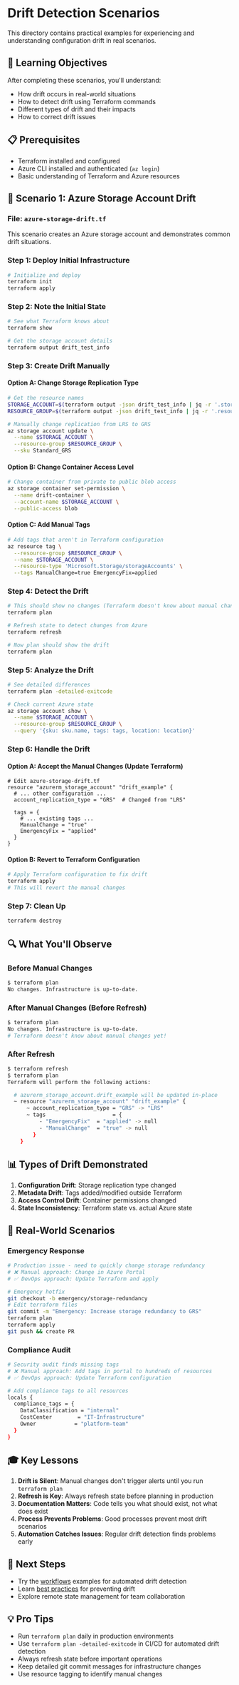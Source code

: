 # Drift Detection Scenarios

This directory contains practical examples for experiencing and understanding configuration drift in real scenarios.

## 🎯 Learning Objectives

After completing these scenarios, you'll understand:
- How drift occurs in real-world situations
- How to detect drift using Terraform commands
- Different types of drift and their impacts
- How to correct drift issues

## 📋 Prerequisites

- Terraform installed and configured
- Azure CLI installed and authenticated (`az login`)
- Basic understanding of Terraform and Azure resources

## 🧪 Scenario 1: Azure Storage Account Drift

### File: `azure-storage-drift.tf`

This scenario creates an Azure storage account and demonstrates common drift situations.

### Step 1: Deploy Initial Infrastructure
```bash
# Initialize and deploy
terraform init
terraform apply
```

### Step 2: Note the Initial State
```bash
# See what Terraform knows about
terraform show

# Get the storage account details
terraform output drift_test_info
```

### Step 3: Create Drift Manually

#### Option A: Change Storage Replication Type
```bash
# Get the resource names
STORAGE_ACCOUNT=$(terraform output -json drift_test_info | jq -r '.storage_account_name')
RESOURCE_GROUP=$(terraform output -json drift_test_info | jq -r '.resource_group_name')

# Manually change replication from LRS to GRS
az storage account update \
  --name $STORAGE_ACCOUNT \
  --resource-group $RESOURCE_GROUP \
  --sku Standard_GRS
```

#### Option B: Change Container Access Level
```bash
# Change container from private to public blob access
az storage container set-permission \
  --name drift-container \
  --account-name $STORAGE_ACCOUNT \
  --public-access blob
```

#### Option C: Add Manual Tags
```bash
# Add tags that aren't in Terraform configuration
az resource tag \
  --resource-group $RESOURCE_GROUP \
  --name $STORAGE_ACCOUNT \
  --resource-type 'Microsoft.Storage/storageAccounts' \
  --tags ManualChange=true EmergencyFix=applied
```

### Step 4: Detect the Drift
```bash
# This should show no changes (Terraform doesn't know about manual changes yet)
terraform plan

# Refresh state to detect changes from Azure
terraform refresh

# Now plan should show the drift
terraform plan
```

### Step 5: Analyze the Drift
```bash
# See detailed differences
terraform plan -detailed-exitcode

# Check current Azure state
az storage account show \
  --name $STORAGE_ACCOUNT \
  --resource-group $RESOURCE_GROUP \
  --query '{sku: sku.name, tags: tags, location: location}'
```

### Step 6: Handle the Drift

#### Option A: Accept the Manual Changes (Update Terraform)
```hcl
# Edit azure-storage-drift.tf
resource "azurerm_storage_account" "drift_example" {
  # ... other configuration ...
  account_replication_type = "GRS"  # Changed from "LRS"
  
  tags = {
    # ... existing tags ...
    ManualChange = "true"
    EmergencyFix = "applied"
  }
}
```

#### Option B: Revert to Terraform Configuration
```bash
# Apply Terraform configuration to fix drift
terraform apply
# This will revert the manual changes
```

### Step 7: Clean Up
```bash
terraform destroy
```

## 🔍 What You'll Observe

### Before Manual Changes
```bash
$ terraform plan
No changes. Infrastructure is up-to-date.
```

### After Manual Changes (Before Refresh)
```bash
$ terraform plan
No changes. Infrastructure is up-to-date.
# Terraform doesn't know about manual changes yet!
```

### After Refresh
```bash
$ terraform refresh
$ terraform plan
Terraform will perform the following actions:

  # azurerm_storage_account.drift_example will be updated in-place
  ~ resource "azurerm_storage_account" "drift_example" {
      ~ account_replication_type = "GRS" -> "LRS"
      ~ tags                     = {
          - "EmergencyFix"  = "applied" -> null
          - "ManualChange"  = "true" -> null
        }
    }
```

## 📊 Types of Drift Demonstrated

1. **Configuration Drift**: Storage replication type changed
2. **Metadata Drift**: Tags added/modified outside Terraform
3. **Access Control Drift**: Container permissions changed
4. **State Inconsistency**: Terraform state vs. actual Azure state

## 🚨 Real-World Scenarios

### Emergency Response
```bash
# Production issue - need to quickly change storage redundancy
# ❌ Manual approach: Change in Azure Portal
# ✅ DevOps approach: Update Terraform and apply

# Emergency hotfix
git checkout -b emergency/storage-redundancy
# Edit terraform files
git commit -m "Emergency: Increase storage redundancy to GRS"
terraform plan
terraform apply
git push && create PR
```

### Compliance Audit
```bash
# Security audit finds missing tags
# ❌ Manual approach: Add tags in portal to hundreds of resources
# ✅ DevOps approach: Update Terraform configuration

# Add compliance tags to all resources
locals {
  compliance_tags = {
    DataClassification = "internal"
    CostCenter        = "IT-Infrastructure"
    Owner            = "platform-team"
  }
}
```

## 🎓 Key Lessons

1. **Drift is Silent**: Manual changes don't trigger alerts until you run `terraform plan`
2. **Refresh is Key**: Always refresh state before planning in production
3. **Documentation Matters**: Code tells you what should exist, not what does exist
4. **Process Prevents Problems**: Good processes prevent most drift scenarios
5. **Automation Catches Issues**: Regular drift detection finds problems early

## 🔗 Next Steps

- Try the [workflows](../workflows/) examples for automated drift detection
- Learn [best practices](../best-practices/) for preventing drift
- Explore remote state management for team collaboration

## 💡 Pro Tips

- Run `terraform plan` daily in production environments
- Use `terraform plan -detailed-exitcode` in CI/CD for automated drift detection
- Always refresh state before important operations
- Keep detailed git commit messages for infrastructure changes
- Use resource tagging to identify manual changes